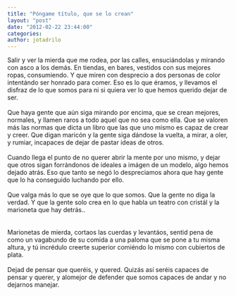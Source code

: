 ```yaml
---
title: "Póngame título, que se lo crean"
layout: "post"
date: "2012-02-22 23:44:00"
categories: 
author: jotadrilo
---
```


<div class="css-full-post-content js-full-post-content">
Salir y ver la mierda que me rodea, por las calles, ensuciándolas y mirando con asco a los demás. En tiendas, en bares, vestidos con sus mejores ropas, consumiendo. Y que miren con desprecio a dos personas de color intentándo ser honrado para comer. Eso es lo que éramos, y llevamos el disfraz de lo que somos para ni si quiera ver lo que hemos querido dejar de ser.<br /><br />Que haya gente que aún siga mirando por encima, que se crean mejores, normales, y llamen raros a todo aquel que no sea como ella. Que se valoren más las normas que dicta un libro que las que uno mismo es capaz de crear y creer. Que digan maricón y la gente siga dándose la vuelta, a mirar, a oler, y rumiar, incapaces de dejar de pastar ideas de otros.<br /><br />Cuando llega el punto de no querer abrir la mente por uno mismo, y dejar que otros sigan forrándonos de ideales a imágen de un modelo, algo hemos dejado atrás. Eso que tanto se negó lo despreciamos ahora que hay gente que lo ha conseguido luchando por ello.<br /><br />Que valga más lo que se oye que lo que somos. Que la gente no diga la verdad. Y que la gente solo crea en lo que habla un teatro con cristál y la marioneta que hay detrás..<br /><br /><br />Marionetas de mierda, cortaos las cuerdas y levantáos, sentid pena de como un vagabundo de su comida a una paloma que se pone a tu misma altura, y tú incrédulo creerte superior comiéndo lo mismo con cubiertos de plata.<br /><br />Dejad de pensar que queréis, y quered. Quizás así seréis capaces de pensar y querer, y alomejor de defender que somos capaces de andar y no dejarnos manejar.
</div>